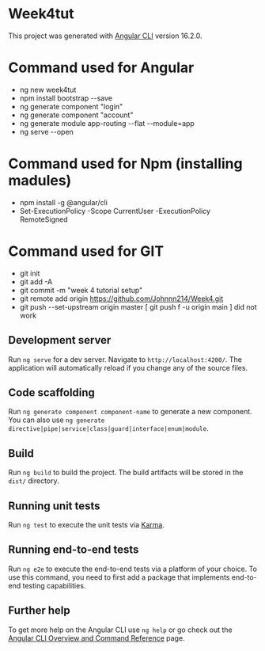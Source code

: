 # Week4tut

This project was generated with [Angular CLI](https://github.com/angular/angular-cli) version 16.2.0.

# Command used for Angular
* ng new week4tut 
* npm install bootstrap --save
* ng generate component "login"
* ng generate component "account"   
* ng generate module app-routing --flat --module=app
* ng serve --open 
# Command used for Npm (installing madules)
* npm install -g @angular/cli  
* Set-ExecutionPolicy -Scope CurrentUser -ExecutionPolicy RemoteSigned
# Command used for GIT
* git init
* git add -A
* git commit -m "week 4 tutorial setup"
* git remote add origin https://github.com/Johnnn214/Week4.git
* git push --set-upstream origin master 
[ git push f -u origin main ] did not work

## Development server

Run `ng serve` for a dev server. Navigate to `http://localhost:4200/`. The application will automatically reload if you change any of the source files.

## Code scaffolding

Run `ng generate component component-name` to generate a new component. You can also use `ng generate directive|pipe|service|class|guard|interface|enum|module`.

## Build

Run `ng build` to build the project. The build artifacts will be stored in the `dist/` directory.

## Running unit tests

Run `ng test` to execute the unit tests via [Karma](https://karma-runner.github.io).

## Running end-to-end tests

Run `ng e2e` to execute the end-to-end tests via a platform of your choice. To use this command, you need to first add a package that implements end-to-end testing capabilities.

## Further help

To get more help on the Angular CLI use `ng help` or go check out the [Angular CLI Overview and Command Reference](https://angular.io/cli) page.
